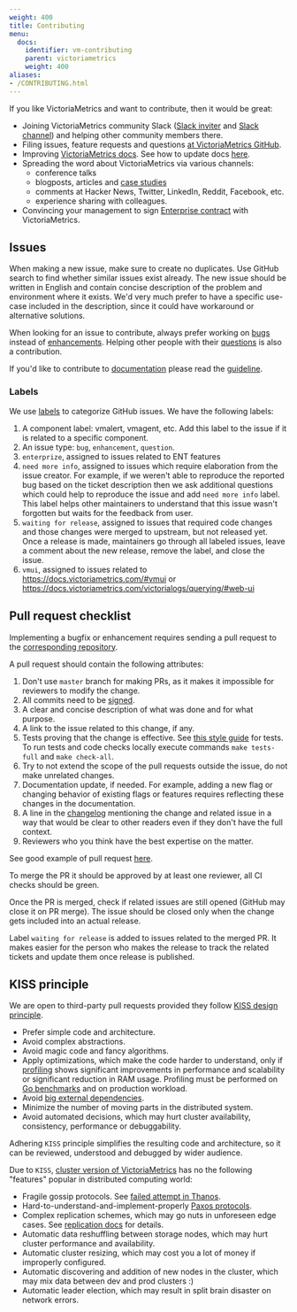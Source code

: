 ```yaml
---
weight: 400
title: Contributing
menu:
  docs:
    identifier: vm-contributing
    parent: victoriametrics
    weight: 400
aliases:
- /CONTRIBUTING.html
---
```

If you like VictoriaMetrics and want to contribute, then it would be great:

- Joining VictoriaMetrics community Slack ([Slack inviter](https://slack.victoriametrics.com/) and [Slack channel](https://victoriametrics.slack.com/))
  and helping other community members there.
- Filing issues, feature requests and questions [at VictoriaMetrics GitHub](https://github.com/zzylol/VictoriaMetrics/issues).
- Improving [VictoriaMetrics docs](https://docs.victoriametrics.com/). See how to update docs [here](https://docs.victoriametrics.com/#documentation).
- Spreading the word about VictoriaMetrics via various channels:
  - conference talks
  - blogposts, articles and [case studies](https://github.com/zzylol/VictoriaMetrics/blob/master/docs/CaseStudies.md)
  - comments at Hacker News, Twitter, LinkedIn, Reddit, Facebook, etc.
  - experience sharing with colleagues.
- Convincing your management to sign [Enterprise contract](https://docs.victoriametrics.com/enterprise/) with VictoriaMetrics.

## Issues

When making a new issue, make sure to create no duplicates. Use GitHub search to find whether similar issues exist already.
The new issue should be written in English and contain concise description of the problem and environment where it exists.
We'd very much prefer to have a specific use-case included in the description, since it could have workaround or alternative solutions.

When looking for an issue to contribute, always prefer working on [bugs](https://github.com/zzylol/VictoriaMetrics/issues?q=is%3Aopen+is%3Aissue+label%3Abug)
instead of [enhancements](https://github.com/zzylol/VictoriaMetrics/issues?q=is%3Aopen+is%3Aissue+label%3Aenhancement). 
Helping other people with their [questions](https://github.com/zzylol/VictoriaMetrics/issues?q=is%3Aopen+is%3Aissue+label%3Aquestion) is also a contribution.

If you'd like to contribute to [documentation](https://github.com/zzylol/VictoriaMetrics/tree/master/docs) please
read the [guideline](https://docs.victoriametrics.com/#documentation).

### Labels

We use [labels](https://docs.github.com/en/issues/using-labels-and-milestones-to-track-work/managing-labels) 
to categorize GitHub issues. We have the following labels:
1. A component label: vmalert, vmagent, etc. Add this label to the issue if it is related to a specific component.
1. An issue type: `bug`, `enhancement`, `question`.
1. `enterprize`, assigned to issues related to ENT features
1. `need more info`, assigned to issues which require elaboration from the issue creator.
  For example, if we weren't able to reproduce the reported bug based on the ticket description then we ask additional
  questions which could help to reproduce the issue and add `need more info` label. This label helps other maintainers
  to understand  that this issue wasn't forgotten but waits for the feedback from user.
1. `waiting for release`, assigned to issues that required code changes and those changes were merged to upstream, but not released yet.
  Once a release is made, maintainers go through all labeled issues, leave a comment about the new release, remove the label, and close the issue.
1. `vmui`, assigned to issues related to https://docs.victoriametrics.com/#vmui or https://docs.victoriametrics.com/victorialogs/querying/#web-ui

## Pull request checklist

Implementing a bugfix or enhancement requires sending a pull request to the [corresponding repository](https://github.com/orgs/VictoriaMetrics/repositories).

A pull request should contain the following attributes:
1. Don't use `master` branch for making PRs, as it makes it impossible for reviewers to modify the change.
1. All commits need to be [signed](https://docs.github.com/en/authentication/managing-commit-signature-verification/signing-commits).
1. A clear and concise description of what was done and for what purpose.
1. A link to the issue related to this change, if any.
1. Tests proving that the change is effective. See [this style guide](https://itnext.io/f-tests-as-a-replacement-for-table-driven-tests-in-go-8814a8b19e9e) for tests.
   To run tests and code checks locally execute commands `make tests-full` and `make check-all`.
1. Try to not extend the scope of the pull requests outside the issue, do not make unrelated changes.
1. Documentation update, if needed. For example, adding a new flag or changing behavior of existing flags or features 
  requires reflecting these changes in the documentation.
1. A line in the [changelog](https://docs.victoriametrics.com/changelog/#tip) mentioning the change and related issue in a way
  that would be clear to other readers even if they don't have the full context.
1. Reviewers who you think have the best expertise on the matter.

See good example of pull request [here](https://github.com/zzylol/VictoriaMetrics/pull/6487).

To merge the PR it should be approved by at least one reviewer, all CI checks should be green.

Once the PR is merged, check if related issues are still opened (GitHub may close it on PR merge).
The issue should be closed only when the change gets included into an actual release.

Label `waiting for release` is added to issues related to the merged PR. It makes easier for the person who makes the release 
to track the related tickets and update them once release is published.

## KISS principle

We are open to third-party pull requests provided they follow [KISS design principle](https://en.wikipedia.org/wiki/KISS_principle).

- Prefer simple code and architecture.
- Avoid complex abstractions.
- Avoid magic code and fancy algorithms.
- Apply optimizations, which make the code harder to understand, only if [profiling](https://docs.victoriametrics.com/#profiling)
  shows significant improvements in performance and scalability or significant reduction in RAM usage.
  Profiling must be performed on [Go benchmarks](https://pkg.go.dev/testing#hdr-Benchmarks) and on production workload.
- Avoid [big external dependencies](https://medium.com/@valyala/stripping-dependency-bloat-in-victoriametrics-docker-image-983fb5912b0d).
- Minimize the number of moving parts in the distributed system.
- Avoid automated decisions, which may hurt cluster availability, consistency, performance or debuggability.

Adhering `KISS` principle simplifies the resulting code and architecture, so it can be reviewed, understood and debugged by wider audience.

Due to `KISS`, [cluster version of VictoriaMetrics](https://docs.victoriametrics.com/cluster-victoriametrics/) has no the following "features" popular in distributed computing world:

- Fragile gossip protocols. See [failed attempt in Thanos](https://github.com/improbable-eng/thanos/blob/030bc345c12c446962225221795f4973848caab5/docs/proposals/completed/201809_gossip-removal.md).
- Hard-to-understand-and-implement-properly [Paxos protocols](https://www.quora.com/In-distributed-systems-what-is-a-simple-explanation-of-the-Paxos-algorithm).
- Complex replication schemes, which may go nuts in unforeseen edge cases. See [replication docs](https://docs.victoriametrics.com/cluster-victoriametrics/#replication-and-data-safety) for details.
- Automatic data reshuffling between storage nodes, which may hurt cluster performance and availability.
- Automatic cluster resizing, which may cost you a lot of money if improperly configured.
- Automatic discovering and addition of new nodes in the cluster, which may mix data between dev and prod clusters :)
- Automatic leader election, which may result in split brain disaster on network errors.

